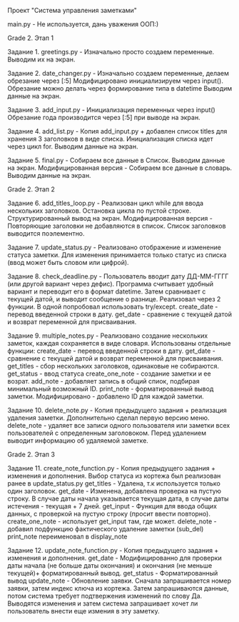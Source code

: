 Проект "Система управления заметками"

main.py - Не используется, дань уважения ООП:)

Grade 2. Этап 1

Задание 1. 
greetings.py - Изначально просто создаем переменные.
Выводим их на экран.

Задание 2. 
date_changer.py - Изначально создаем переменные, делаем обрезание через [:5]
Модифицировано инициализируем через input().
Обрезание можно делать через формирование типа в datetime
Выводим данные на экран.

Задание 3. 
add_input.py - Инициализация переменных через input()
Обрезание года производится через [:5] при выводе на экран.

Задание 4. 
add_list.py - Копия add_input.py + добавлен список titles для хранения 3 заголовков в виде списка.
Инициализация списка идет через цикл for.
Выводим данные на экран.

Задание 5.
final.py - Собираем все данные в Список. Выводим данные на экран.
Модифицированная версия - Собираем все данные в словарь. Выводим данные на экран.

Grade 2. Этап 2

Задание 6.
add_titles_loop.py - Реализован цикл while для ввода нескольких заголовков.
Остановка цикла по пустой строке. Структурированный вывод на экран.
Модифицированная версия - Повторяющие заголовки не добавляются в список.
Список заголовков выводится поэлементно.

Задание 7.
update_status.py - Реализовано отображение и изменение статуса заметки.
Для изменения принимается только статус из списка (ввод может быть словом или цифрой).

Задание 8.
check_deadline.py - Пользователь вводит дату ДД-ММ-ГГГГ (или другой вариант через дефис).
Программа считывает удобный вариант и переводит его в формат datetime.
Затем сравнивает с текущей датой, и выводит сообщение о разнице.
Реализовал через 2 функции. В одной попробовал использовать try/except.
	create_date - перевод введенной строки в дату.
	get_date - сравнение с текущей датой и возврат переменной для присваивания.

Задание 9.
multiple_notes.py - Реализовано создание нескольких заметок, каждая сохраняется в виде словаря.
Использованы отдельные функции:
	create_date - перевод введенной строки в дату.
	get_date - сравнение с текущей датой и возврат переменной для присваивания.
	get_titles - сбор нескольких заголовков, одинаковые не собираются.
	get_status - ввод статуса
	create_one_note - создание заметки и ее возрат.
	add_note - добавляет запись в общий спиок, подбирая минимальный возможный ID.
	print_note - форматированный вывод заметки.
Модифицировано - добавлено ID для каждой заметки.

Задание 10.
delete_note.py - Копия предыдущего задания + реализация удаления заметки.
Дополнительно сделал первую версию меню.
	delete_note - удаляет все записи одного пользователя или заметки всех пользователей с определенным заголовоком.
		Перед удалением выводит информацию об удаляемой заметке.

Grade 2. Этап 3

Задание 11.
create_note_function.py - Копия предыдущего задания + изменения и дополнения.
	Выбор статуса из кортежа был реализован ранее в update_status.py
	get_titles - Удалена, т.к используется только один заголовок.
	get_date - Изменена, добавлена проверка на пустую строку. 
		В случае даты начала указывается текущая дата, в случае даты истечения - текущая + 7 дней.
	get_input - Функция для ввода общих данных, с проверкой на пустую строку (просит ввести повторно).
	create_one_note - использует get_input там, где может.
	delete_note - добавил подфункцию фактического удаление заметки (sub_del)
	print_note переименовал в display_note

Задание 12.
update_note_function.py - Копия предыдущего задания + изменения и дополнения.
	get_date - Модифицированно для проверки даты начала (не больше даты окончания) 
		и окончания (не меньше текущей)+ форматированный вывод.
	get_status - Форматированный вывод
	update_note - Обновление заявки. Сначала запрашивается номер заявки, затем индекс ключа из кортежа.
		Затем запрашиваются данные, потом система требует подтвержения изменений по слову Да.
		Выводятся изменения и затем система запрашивает хочет ли пользователь внести еще измения в эту заметку.
	